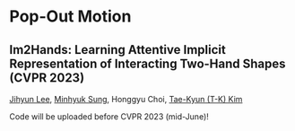 # Pop-Out Motion
## Im2Hands: Learning Attentive Implicit Representation of Interacting Two-Hand Shapes (CVPR 2023) ##

[Jihyun Lee](https://jyunlee.github.io/), [Minhyuk Sung](https://mhsung.github.io/), Honggyu Choi, [Tae-Kyun (T-K) Kim](https://sites.google.com/view/tkkim/home)

Code will be uploaded before CVPR 2023 (mid-June)!
